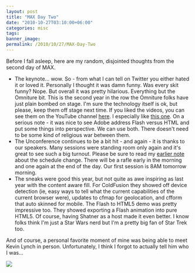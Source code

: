 ```yaml
---
layout: post
title: "MAX Day Two"
date: "2010-10-27T03:10:00+06:00"
categories: misc 
tags: 
banner_image: 
permalink: /2010/10/27/MAX-Day-Two
---
```


Before I fall asleep, here are my random, disjointed thoughts from the second day of MAX.
<p/>
<ul>
<li>The keynote... wow. So - from what I can tell on Twitter you either hated it or loved it. Personally I thought it was damn funny. Was every skit funny? Nope. But overall it was pretty hilarious. Everything but the Omniture bit. This is the second year in the row the Omniture folks have just plain bombed on stage. I'm sure the technology itself is ok, but please, keep them off stage next time. If you liked the videos, you can see them on the YouTube channel <a href="http://www.youtube.com/user/AdobeMAXEvent">here</a>. I especially like <a href="http://www.youtube.com/user/AdobeMAXEvent#p/u/9/e3Z-ZKR_lcg">this one</a>. On a serious note - it was nice to see Adobe address Flash versus HTML and put some things into perspective. We can use both. There doesn't need to be some kind of religious war between them. 
<li>The Unconference continues to be a bit hit - and again - it is thanks to our speakers. Many sessions were standing room only again and it's great to see such a big turnout. Please be sure to read my <a href="http://www.raymondcamden.com/index.cfm/2010/10/26/ColdFusion-Unconference--Schedule-Change">earlier note</a> about the schedule change. There will be a rafle early in the morning and one again at the end of the day. Our first session is 8AM tomorrow morning.
<li>The sneaks were good this year, but not quite as awe inspiring as last year with the content aware fill. For ColdFusion they showed off device detection (ie, easy ways to tell what the current capabilities of the current browser were), updates to cfmap for geolocation, and cfform that auto skinned for mobile. The Flash to HTML5 demo was pretty impressive too. They showed exporting a Flash animation into pure HTML5. Of course, having Shatner as a host made it even better. I know folks think I'm just a Star Wars nerd but I'm a pretty big fan of Star Trek too. 
</ul>
<p/>

And of course, a personal favorite moment of mine was being able to meet Kevin Lynch in person. Unfortunately, I think I forgot to actually tell him who I was...
<p/>
 
<img src="https://static.raymondcamden.com/images/cfjedi/IMG_0040.JPG" />